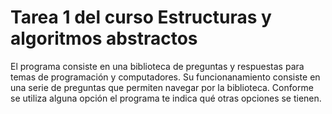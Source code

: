 # Tarea 1 del curso Estructuras y algoritmos abstractos
El programa consiste en una biblioteca de preguntas y respuestas para temas de programación y computadores.
Su funcionanamiento consiste en una serie de preguntas que permiten navegar por la biblioteca.
Conforme se utiliza alguna opción el programa te indica qué otras opciones se tienen.